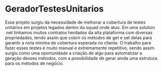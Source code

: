 # GeradorTestesUnitarios
Esse projeto surgiu da necessidade de melhorar a cobertura de testes unitários em projetos legados dentro da squad onde atuo. Em uma solution .net tínhamos muitos contratos herdados da alta plataforma com diversas propriedades, tendo assim que cobrir os métodos de get e set delas para garantir a nota minima de cobertura esperada no cliente. O trabalho para fazer esses testes é muito manual e extremamente repetitivo, sendo assim surgiu como uma oportunidade a criação de algo para automatizar a geração desses métodos, com a possibilidade de gerar ainda uma estrutura para os métodos de negócio.
